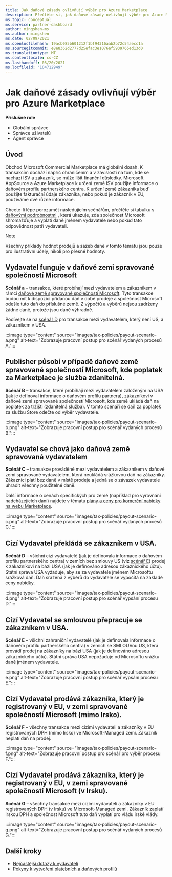 ```yaml
---
title: Jak daňové zásady ovlivňují výběr pro Azure Marketplace
description: Přečtěte si, jak daňové zásady ovlivňují výběr pro Azure Marketplace.
ms.topic: conceptual
ms.service: partner-dashboard
author: mingshen-ms
ms.author: mingshen
ms.date: 02/09/2021
ms.openlocfilehash: 19acb085b601212f1bf94316aab2b72c54aecc1a
ms.sourcegitcommit: e8e8362d2777d25efac3e1076af5939765ed13d0
ms.translationtype: MT
ms.contentlocale: cs-CZ
ms.lasthandoff: 03/20/2021
ms.locfileid: "104712949"
---
```

# <a name="how-tax-policies-affect-payout-for-azure-marketplace"></a>Jak daňové zásady ovlivňují výběr pro Azure Marketplace

**Příslušné role**
-    Globální správce
-    Správce uživatelů
-    Agent správce

## <a name="introduction"></a>Úvod

Obchod Microsoft Commercial Marketplace má globální dosah. K transakcím dochází napříč ohraničením a v závislosti na tom, kde se nachází ISV a zákazník, se může lišit finanční důsledky. Microsoft AppSource a Azure Marketplace k určení země ISV použijte informace o daňovém profilu partnerského centra. K určení země zákazníka buď použijte fakturační údaje zákazníka, nebo pokud je zákazník v EU, používáme dvě různé informace.

Chcete-li lépe porozumět následujícím scénářům, přečtěte si tabulku s [daňovými podrobnostmi](tax-details-marketplace.md) , která ukazuje, zda společnost Microsoft shromažďuje a vyplatí daně jménem vydavatele nebo pokud tato odpovědnost patří vydavateli.

> [!NOTE]
> Všechny příklady hodnot prodejů a sazeb daně v tomto tématu jsou pouze pro ilustrativní účely, nikoli pro přesné hodnoty.

## <a name="publisher-transacts-in-microsoft-managed-tax-country"></a>Vydavatel funguje v daňové zemi spravované společností Microsoft

**Scénář a** – transakce, které probíhají mezi vydavatelem a zákazníkem v rámci [daňové země spravované společností Microsoft](tax-details-marketplace.md#microsoft-managed-countries). Tyto transakce budou mít k dispozici přidanou daň v době prodeje a společnost Microsoft odešle tuto daň do příslušné země. Z výpočtů a výběrů nejsou zadrženy žádné daně, protože jsou daně výhradně.

Podívejte se na [scénář D](#foreign-publisher-transacts-with-us-customer) pro transakce mezi vydavatelem, který není US, a zákazníkem v USA.

:::image type="content" source="images/tax-policies/payout-scenario-a.png" alt-text="Zobrazuje pracovní postup pro scénář vydaných procesů A.":::

## <a name="publisher-transacts-in-microsoft-managed-tax-country-where-marketplace-fee-is-taxable-service"></a>Publisher působí v případě daňové země spravované společností Microsoft, kde poplatek za Marketplace je služba zdanitelná.

**Scénář B** – transakce, které probíhají mezi vydavatelem založeným na USA (jak je definoval informace o daňovém profilu partnera), zákazníkovi v daňové zemi spravované společností Microsoft, kde země ukládá daň na poplatek za tržišti (zdanitelná služba). V tomto scénáři se daň za poplatek za službu Store odečte od výběr vydavatele.

:::image type="content" source="images/tax-policies/payout-scenario-b.png" alt-text="Zobrazuje pracovní postup pro scénář vydaných procesů B.":::

## <a name="publisher-transacts-in-publisher-managed-tax-country"></a>Vydavatel se chová jako daňová země spravovaná vydavatelem

**Scénář C** – transakce prováděné mezi vydavatelem a zákazníkem v daňové zemi spravované vydavatelem, která neukládá srážkovou daň na zákazníky. Zákazníci platí bez daně v místě prodeje a jedná se o závazek vydavatele uhradit všechny použitelné daně.

Další informace o cenách specifických pro země (například pro vyrovnání nadcházejících daní) najdete v tématu [plány a ceny pro komerční nabídky na webu Marketplace](/azure/marketplace/plans-pricing#custom-prices).

:::image type="content" source="images/tax-policies/payout-scenario-c.png" alt-text="Zobrazuje pracovní postup pro scénář vydaných procesů C.":::

## <a name="foreign-publisher-transacts-with-us-customer"></a>Cizí Vydavatel překládá se zákazníkem v USA.

**Scénář D** – všichni cizí vydavatelé (jak je definovala informace o daňovém profilu partnerského centra) v zemích bez smlouvy US (viz [scénář E](#foreign-publisher-with-a-treaty-transacts-with-us-customer)) prodej k zákazníkovi na bázi USA (jak je definováno adresou zákaznického účtu). Státní správa USA vyžaduje, aby se za vydavatele jménem Microsoftu srážková daň. Daň sražená z výběrů do vydavatele se vypočítá na základě ceny nabídky.

:::image type="content" source="images/tax-policies/payout-scenario-d.png" alt-text="Zobrazuje pracovní postup pro scénář vypsání procesu D.":::

## <a name="foreign-publisher-with-a-treaty-transacts-with-us-customer"></a>Cizí Vydavatel se smlouvou přepracuje se zákazníkem v USA.

**Scénář E** – všichni zahraniční vydavatelé (jak je definovala informace o daňovém profilu partnerského centra) v zemích se SMLOUVou US, která provádí prodej na zákazníky na bázi USA (jak je definováno adresou zákaznického účtu). Státní správa USA nepožaduje od Microsoftu srážku daně jménem vydavatele.

:::image type="content" source="images/tax-policies/payout-scenario-e.png" alt-text="Zobrazuje pracovní postup pro scénář vypsání procesu E.":::

## <a name="foreign-publisher-sells-to-an-eu-vat-registered-customer-in-a-microsoft-managed-country-outside-ireland"></a>Cizí Vydavatel prodává zákazníka, který je registrovaný v EU, v zemi spravované společností Microsoft (mimo Irsko).

**Scénář F** – všechny transakce mezi cizími vydavateli a zákazníky v EU registrovaných DPH (mimo Irsko) ve Microsoft-Managed zemi. Zákazník neplatí daň na prodej.

:::image type="content" source="images/tax-policies/payout-scenario-f.png" alt-text="Zobrazuje pracovní postup pro scénář pro výběr procesu F.":::

## <a name="foreign-publisher-sells-to-an-eu-vat-registered-customer-in-a-microsoft-managed-country-in-ireland"></a>Cizí Vydavatel prodává zákazníka, který je registrovaný v EU, v zemi spravované společností Microsoft (v Irsku).

**Scénář G** – všechny transakce mezi cizími vydavateli a zákazníky v EU registrovaných DPH (v Irsku) ve Microsoft-Managed zemi. Zákazník zaplatí irskou DPH a společnost Microsoft tuto daň vyplatí pro vládu irské vlády.

:::image type="content" source="images/tax-policies/payout-scenario-g.png" alt-text="Zobrazuje pracovní postup pro scénář vydaných procesů G.":::

## <a name="next-steps"></a>Další kroky

- [Nejčastější dotazy k vydavateli](/azure/marketplace/marketplace-faq-publisher-guide)
- [Pokyny k vytvoření platebních a daňových profilů](./set-up-your-payout-account.md?context=%2fazure%2fmarketplace%2fcontext%2fcontext#create-a-payment-profile)